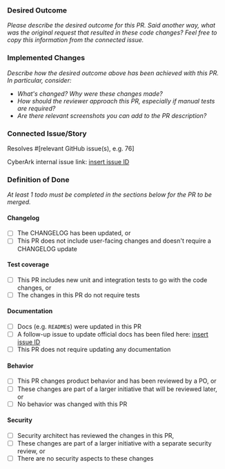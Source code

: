 ### Desired Outcome

*Please describe the desired outcome for this PR.  Said another way, what was
the original request that resulted in these code changes?  Feel free to copy
this information from the connected issue.*

### Implemented Changes

*Describe how the desired outcome above has been achieved with this PR. In
particular, consider:*

- _What's changed? Why were these changes made?_
- _How should the reviewer approach this PR, especially if manual tests are required?_
- _Are there relevant screenshots you can add to the PR description?_

### Connected Issue/Story

Resolves #[relevant GitHub issue(s), e.g. 76]

CyberArk internal issue link: [insert issue ID]()

### Definition of Done
*At least 1 todo must be completed in the sections below for the PR to be
merged.*

#### Changelog

- [ ] The CHANGELOG has been updated, or
- [ ] This PR does not include user-facing changes and doesn't require a
  CHANGELOG update

#### Test coverage

- [ ] This PR includes new unit and integration tests to go with the code
  changes, or
- [ ] The changes in this PR do not require tests

#### Documentation

- [ ] Docs (e.g. `README`s) were updated in this PR
- [ ] A follow-up issue to update official docs has been filed here: [insert issue ID]()
- [ ] This PR does not require updating any documentation

#### Behavior

- [ ] This PR changes product behavior and has been reviewed by a PO, or
- [ ] These changes are part of a larger initiative that will be reviewed later, or
- [ ] No behavior was changed with this PR

#### Security

- [ ] Security architect has reviewed the changes in this PR,
- [ ] These changes are part of a larger initiative with a separate security review, or
- [ ] There are no security aspects to these changes 
